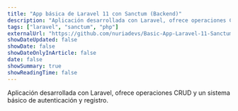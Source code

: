 ```yaml
---
title: "App básica de Laravel 11 con Sanctum (Backend)"
description: "Aplicación desarrollada con Laravel, ofrece operaciones CRUD y un sistema básico de autenticación y registro."
tags: ["laravel", "sanctum", "php"]
externalUrl: "https://github.com/nuriadevs/Basic-App-Laravel-11-Sanctum-Backend"
showDateUpdated: false
showDate: false
showDateOnlyInArticle: false
date: false
showSummary: true
showReadingTime: false
---
```


Aplicación desarrollada con Laravel, ofrece operaciones CRUD y un sistema básico de autenticación y registro.
